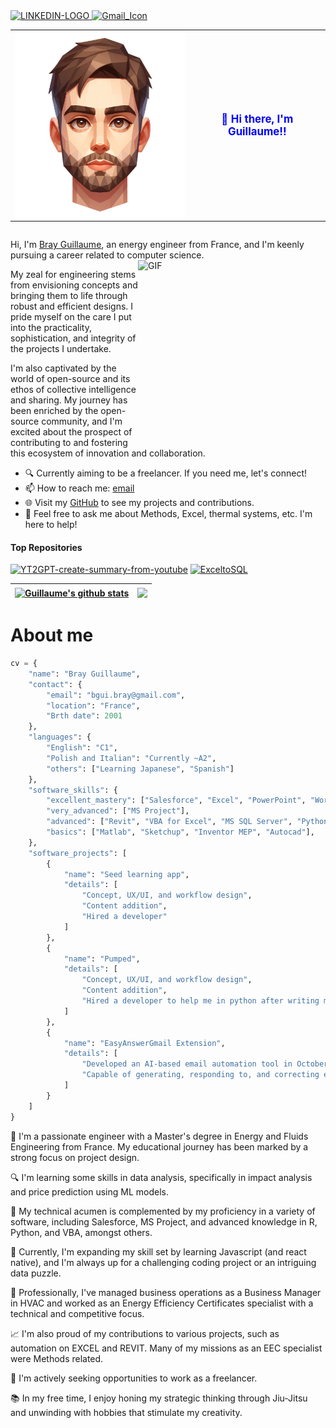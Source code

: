 <a href="https://www.linkedin.com/in/guillaume-bray-gte">
  <img src="https://github.com/yoman38/Guillaume/assets/124726056/0e383aa4-e6ce-48e4-8c68-96de98177754" alt="LINKEDIN-LOGO" width="40" height="40">
</a>

<a href="mailto:bgui.bray@gmail.com">
  <img src="https://github.com/yoman38/Guillaume/assets/124726056/9eb69432-0ffd-4d71-8c50-5dcf73ef74f4" alt="Gmail_Icon" width="40" height="40">
</a>


<div style="text-align: center;">
  <table border="0" style="border-collapse: collapse; border: none; display: inline-table;">
    <tr>
      <td>
        <img src="https://github.com/yoman38/Guillaume/blob/main/file-ywRkggFqhTuLaLktoKyYDuJ5.jpg" alt="Guillaume Working" width="300" height="300" style="display: block;"/>
      </td>
      <td style="vertical-align: middle; color: blue; font-weight: bold; font-size: larger; border: none;">
        👋 Hi there, I'm Guillaume!!
      </td>
    </tr>
  </table>
</div>

Hi, I'm [Bray Guillaume](https://your-portfolio-link.com/), an energy engineer from France, and I'm keenly pursuing a career related to computer science.
  <img align="right" alt="GIF" src="https://github.com/yoman38/Guillaume/blob/main/gif%20me%20working.gif" width="300" height="300" />


My zeal for engineering stems from envisioning concepts and bringing them to life through robust and efficient designs. I pride myself on the care I put into the practicality, sophistication, and integrity of the projects I undertake.

I'm also captivated by the world of open-source and its ethos of collective intelligence and sharing. My journey has been enriched by the open-source community, and I'm excited about the prospect of contributing to and fostering this ecosystem of innovation and collaboration.



- 🔍 Currently aiming to be a freelancer. If you need me, let's connect!
- 📫 How to reach me: [email](mailto:bgui.bray@gmail.com)
- 🌐 Visit my [GitHub](https://github.com/yoman38) to see my projects and contributions.
- 💬 Feel free to ask me about Methods, Excel, thermal systems, etc. I'm here to help!


#### Top Repositories
[![YT2GPT-create-summary-from-youtube](https://github-readme-stats.vercel.app/api/pin/?username=yoman38&repo=YT2GPT-create-summary-from-youtube&theme=buefy)](https://github.com/yoman38/YT2GPT-create-summary-from-youtube)
[![ExceltoSQL](https://github-readme-stats.vercel.app/api/pin/?username=yoman38&repo=ExceltoSQL&theme=buefy)](https://github.com/yoman38/ExceltoSQL)

| <a href="https://github.com/yoman38/github-readme-stats"><img align="center" src="https://github-readme-stats.vercel.app/api?username=yoman38&show_icons=true&include_all_commits=true&theme=buefy&hide_border=true" alt="Guillaume's github stats" /></a> | <a href="https://github.com/yoman38/github-readme-stats"><img align="center" src="https://github-readme-stats.vercel.app/api/top-langs/?username=yoman38&layout=compact&theme=buefy&hide_border=true" /></a> |
| ------------- | ------------- |



# About me

```python
cv = {
    "name": "Bray Guillaume",
    "contact": {
        "email": "bgui.bray@gmail.com",
        "location": "France",
        "Brth date": 2001
    },
    "languages": {
        "English": "C1",
        "Polish and Italian": "Currently ~A2",
        "others": ["Learning Japanese", "Spanish"]
    },
    "software_skills": {
        "excellent_mastery": ["Salesforce", "Excel", "PowerPoint", "Word", "OneNote"],
        "very_advanced": ["MS Project"],
        "advanced": ["Revit", "VBA for Excel", "MS SQL Server", "Python"],
        "basics": ["Matlab", "Sketchup", "Inventor MEP", "Autocad"],
    },
    "software_projects": [
        {
            "name": "Seed learning app",
            "details": [
                "Concept, UX/UI, and workflow design",
                "Content addition",
                "Hired a developer"
            ]
        },
        {
            "name": "Pumped",
            "details": [
                "Concept, UX/UI, and workflow design",
                "Content addition",
                "Hired a developer to help me in python after writing myself 500+ line of code; and another one for iOS"
            ]
        },
        {
            "name": "EasyAnswerGmail Extension",
            "details": [
                "Developed an AI-based email automation tool in October 2022",
                "Capable of generating, responding to, and correcting emails"
            ]
        }
    ]
}

```







🌟 I'm a passionate engineer with a Master's degree in Energy and Fluids Engineering from France. My educational journey has been marked by a strong focus on project design.

🔍 I'm learning some skills in data analysis, specifically in impact analysis and price prediction using ML models.

🔧 My technical acumen is complemented by my proficiency in a variety of software, including Salesforce, MS Project, and advanced knowledge in R, Python, and VBA, amongst others.

🌱 Currently, I'm expanding my skill set by learning Javascript (and react native), and I'm always up for a challenging coding project or an intriguing data puzzle.

💼 Professionally, I've managed business operations as a Business Manager in HVAC and worked as an Energy Efficiency Certificates specialist with a technical and competitive focus.

📈 I'm also proud of my contributions to various projects, such as automation on EXCEL and REVIT. Many of my missions as an EEC specialist were Methods related. 

🎯 I'm actively seeking opportunities to work as a freelancer.

📚 In my free time, I enjoy honing my strategic thinking through Jiu-Jitsu and unwinding with hobbies that stimulate my creativity.
